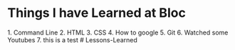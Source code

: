 <h1>Things I have Learned at Bloc</h1>
1. Command Line
2. HTML
3. CSS
4. How to google
5. Git
6. Watched some Youtubes
7. this is a test
# Lessons-Learned
